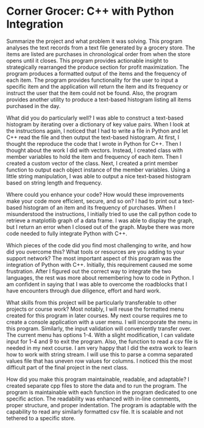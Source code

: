 # Corner Grocer: C++ with Python Integration
Summarize the project and what problem it was solving.
  This program analyses the text records from a text file generated by a grocery store. The items are listed are purchases in chronological order from when the store opens until it closes. This program provides actionable insight to strategically rearranged the produce section for profit maximization. The program produces a formatted output of the items and the frequency of each item. The program provides functionality for the user to input a specific item and the application will return the item and its frequency or instruct the user that the item could not be found. Also, the program provides another utility to produce a text-based histogram listing all items purchased in the day.
  
What did you do particularly well?
  I was able to construct a text-based histogram by iterating over a dictionary of key value pairs. When I look at the instructions again, I noticed that I had to write a file in Python and let C++ read the file and then output the text-based histogram. At first, I thought the reproduce the code that I wrote in Python for C++. Then I thought about the work I did with vectors. Instead, I created class with member variables to hold the item and frequency of each item. Then I created a custom vector of the class. Next, I created a print member function to output each object instance of the member variables. Using a little string manipulation, I was able to output a nice text-based histogram based on string length and frequency.

Where could you enhance your code? How would these improvements make your code more efficient, secure, and so on?
  I had to print out a text-based histogram of an item and its frequency of purchases. When I misunderstood the instructions, I initially tried to use the call python code to retrieve a matplotlib graph of a data frame. I was able to display the graph, but I return an error when I closed out of the graph. Maybe there was more code needed to fully integrate Python with C++.
  
Which pieces of the code did you find most challenging to write, and how did you overcome this? What tools or resources are you adding to your support network?
  The most important aspect of this program was the integration of Python with C++. Initially, this requirement caused me some frustration. After I figured out the correct way to integrate the two languages, the rest was more about remembering how to code in Python. I am confident in saying that I was able to overcome the roadblocks that I have encounters through due diligence, effort and hard work.
  
What skills from this project will be particularly transferable to other projects or course work?
	Most notably, I will reuse the formatted menu created for this program in later courses. My next course requires me to create a console application with a user menu. I will incorporate the menu in this program. Similarly, the input validation will conveniently transfer over. The current menu has options 1-4. With a slight modification, I can validate input for 1-4 and 9 to exit the program. Also, the function to read a csv file is needed in my next course.  I am very happy that I did the extra work to learn how to work with string stream. I will use this to parse a comma separated values file that has uneven row values for columns.  I noticed this the most difficult part of the final project in the next class.
  
How did you make this program maintainable, readable, and adaptable?
	I created separate cpp files to store the data and to run the program. The program is maintainable with each function in the program dedicated to one specific action. The readability was enhanced with in-line comments, proper structure, and proper indentation. The program is adaptable with the capability to read any similarly formatted csv file. It is scalable and not tethered to a specific store.
